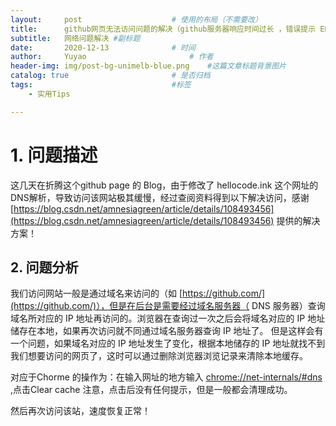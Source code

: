 ```yaml
---
layout:     post   				    # 使用的布局（不需要改）
title:      github网页无法访问问题的解决（github服务器响应时间过长 ，错误提示 ERR_CONNECTION_TIMED_OUT） 	# 标题 
subtitle:   网络问题解决 #副标题
date:       2020-12-13				# 时间
author:     Yuyao 						# 作者
header-img: img/post-bg-unimelb-blue.png 	#这篇文章标题背景图片
catalog: true 						# 是否归档
tags:								#标签
    - 实用Tips

---
```


# 1. 问题描述

这几天在折腾这个github page 的 Blog，由于修改了 hellocode.ink 这个网址的 DNS解析，导致访问该网站极其缓慢，经过查阅资料得到以下解决访问，感谢 [https://blog.csdn.net/amnesiagreen/article/details/108493456](https://blog.csdn.net/amnesiagreen/article/details/108493456) 提供的解决方案！

## 2. 问题分析

我们访问网站一般是通过域名来访问的（如 [https://github.com/](https://github.com/)），但是在后台是需要经过域名服务器（ DNS 服务器）查询域名所对应的 IP 地址再访问的。浏览器在查询过一次之后会将域名对应的 IP 地址储存在本地，如果再次访问就不同通过域名服务器查询 IP 地址了。
但是这样会有一个问题，如果域名对应的 IP 地址发生了变化，根据本地储存的 IP 地址就找不到我们想要访问的网页了，这时可以通过删除浏览器浏览记录来清除本地缓存。

对应于Chorme 的操作为：在输入网址的地方输入 [chrome://net-internals/#dns](chrome://net-internals/#dns) ,点击Clear cache 
注意，点击后没有任何提示，但是一般都会清理成功。
  
然后再次访问该站，速度恢复正常！
